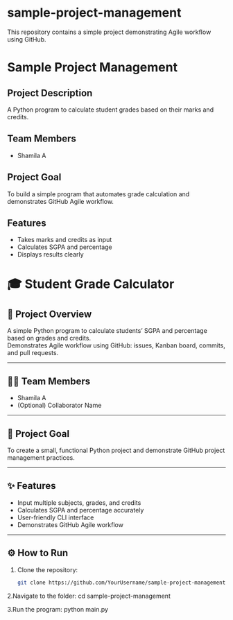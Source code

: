 # sample-project-management
This repository contains a simple project demonstrating Agile workflow using GitHub.
# Sample Project Management

## Project Description
A Python program to calculate student grades based on their marks and credits.

## Team Members
- Shamila A

## Project Goal
To build a simple program that automates grade calculation and demonstrates GitHub Agile workflow.

## Features
- Takes marks and credits as input
- Calculates SGPA and percentage
- Displays results clearly


# 🎓 Student Grade Calculator

## 📘 Project Overview
A simple Python program to calculate students’ SGPA and percentage based on grades and credits.  
Demonstrates Agile workflow using GitHub: issues, Kanban board, commits, and pull requests.

---

## 👩‍💻 Team Members
- Shamila A
- (Optional) Collaborator Name

---

## 🎯 Project Goal
To create a small, functional Python project and demonstrate GitHub project management practices.

---

## ✨ Features
- Input multiple subjects, grades, and credits
- Calculates SGPA and percentage accurately
- User-friendly CLI interface
- Demonstrates GitHub Agile workflow

---

## ⚙️ How to Run
1. Clone the repository:
   ```bash
   git clone https://github.com/YourUsername/sample-project-management.git

2.Navigate to the folder:
cd sample-project-management

3.Run the program:
python main.py
